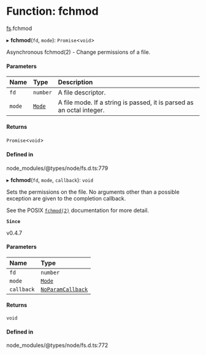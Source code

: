 # Function: fchmod

[fs](../modules/fs.md).fchmod

▸ **fchmod**(`fd`, `mode`): `Promise`<`void`\>

Asynchronous fchmod(2) - Change permissions of a file.

#### Parameters

| Name | Type | Description |
| :------ | :------ | :------ |
| `fd` | `number` | A file descriptor. |
| `mode` | [`Mode`](../types/fs.Mode.md) | A file mode. If a string is passed, it is parsed as an octal integer. |

#### Returns

`Promise`<`void`\>

#### Defined in

node_modules/@types/node/fs.d.ts:779

▸ **fchmod**(`fd`, `mode`, `callback`): `void`

Sets the permissions on the file. No arguments other than a possible exception
are given to the completion callback.

See the POSIX [`fchmod(2)`](http://man7.org/linux/man-pages/man2/fchmod.2.html) documentation for more detail.

**`Since`**

v0.4.7

#### Parameters

| Name | Type |
| :------ | :------ |
| `fd` | `number` |
| `mode` | [`Mode`](../types/fs.Mode.md) |
| `callback` | [`NoParamCallback`](../types/fs.NoParamCallback.md) |

#### Returns

`void`

#### Defined in

node_modules/@types/node/fs.d.ts:772
